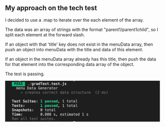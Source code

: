 ## My approach on the tech test

I decided to use a .map to iterate over the each element of the array.

The data was an array of strings with the format "parent1/parent1child", so I split each element at the forward slash.

If an object with that 'title' key does not exist in the menuData array, then push an object into menuData with the title and data of this element.

If an object in the menuData array already has this title, then push the data for that element into the corresponding data array of the object.

The test is passing.

![screenshot](./images/screenshot_test_passing.png) 
